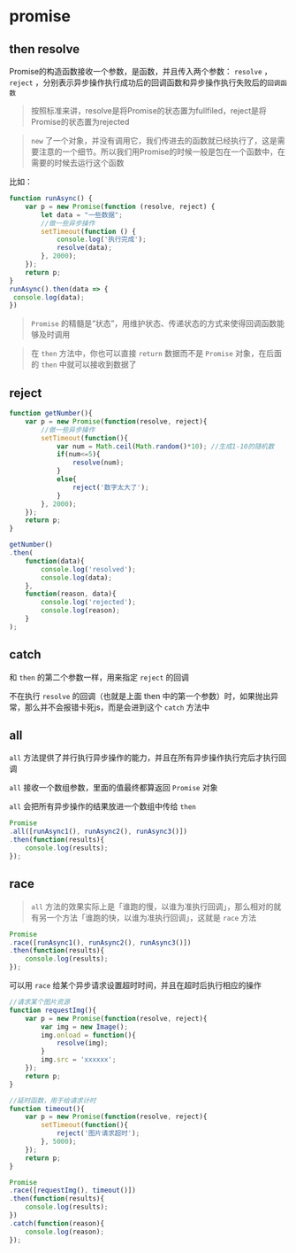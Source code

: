 # promise

## then resolve
Promise的构造函数接收一个参数，是函数，并且传入两个参数： `resolve` ， `reject` ，分别表示异步操作执行成功后的回调函数和异步操作执行失败后的`回调函数`
> 按照标准来讲，resolve是将Promise的状态置为fullfiled，reject是将Promise的状态置为rejected

> `new` 了一个对象，并没有调用它，我们传进去的函数就已经执行了，这是需要注意的一个细节。所以我们用Promise的时候一般是包在一个函数中，在需要的时候去运行这个函数

比如：
```javascript
function runAsync() {
    var p = new Promise(function (resolve, reject) {
        let data = "一些数据";
        //做一些异步操作
        setTimeout(function () {
            console.log('执行完成');
            resolve(data);
        }, 2000);
    });
    return p;
}
runAsync().then(data => {
 console.log(data);
})

```

> `Promise` 的精髓是“状态”，用维护状态、传递状态的方式来使得回调函数能够及时调用

> 在 `then` 方法中，你也可以直接 `return` 数据而不是 `Promise` 对象，在后面的 `then` 中就可以接收到数据了

## reject
```javascript
function getNumber(){
    var p = new Promise(function(resolve, reject){
        //做一些异步操作
        setTimeout(function(){
            var num = Math.ceil(Math.random()*10); //生成1-10的随机数
            if(num<=5){
                resolve(num);
            }
            else{
                reject('数字太大了');
            }
        }, 2000);
    });
    return p;            
}

getNumber()
.then(
    function(data){
        console.log('resolved');
        console.log(data);
    }, 
    function(reason, data){
        console.log('rejected');
        console.log(reason);
    }
);
```

## catch
和 `then` 的第二个参数一样，用来指定 `reject` 的回调

不在执行 `resolve` 的回调（也就是上面 then 中的第一个参数）时，如果抛出异常，那么并不会报错卡死js，而是会进到这个 `catch` 方法中

## all

`all` 方法提供了并行执行异步操作的能力，并且在所有异步操作执行完后才执行回调

`all` 接收一个数组参数，里面的值最终都算返回 `Promise` 对象

`all` 会把所有异步操作的结果放进一个数组中传给 `then`

```js
Promise
.all([runAsync1(), runAsync2(), runAsync3()])
.then(function(results){
    console.log(results);
});
```

## race
> `all` 方法的效果实际上是「谁跑的慢，以谁为准执行回调」，那么相对的就有另一个方法「谁跑的快，以谁为准执行回调」，这就是 `race` 方法
```javascript
Promise
.race([runAsync1(), runAsync2(), runAsync3()])
.then(function(results){
    console.log(results);
});
```
可以用 `race` 给某个异步请求设置超时时间，并且在超时后执行相应的操作
```javascript
//请求某个图片资源
function requestImg(){
    var p = new Promise(function(resolve, reject){
        var img = new Image();
        img.onload = function(){
            resolve(img);
        }
        img.src = 'xxxxxx';
    });
    return p;
}

//延时函数，用于给请求计时
function timeout(){
    var p = new Promise(function(resolve, reject){
        setTimeout(function(){
            reject('图片请求超时');
        }, 5000);
    });
    return p;
}

Promise
.race([requestImg(), timeout()])
.then(function(results){
    console.log(results);
})
.catch(function(reason){
    console.log(reason);
});
```


